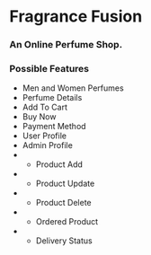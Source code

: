 # Fragrance Fusion
### An Online Perfume Shop.

### Possible Features
- Men and Women Perfumes
- Perfume Details
- Add To Cart 
- Buy Now
- Payment Method
- User Profile
- Admin Profile 
- - Product Add
- - Product Update
- - Product Delete
- - Ordered Product
- - Delivery Status